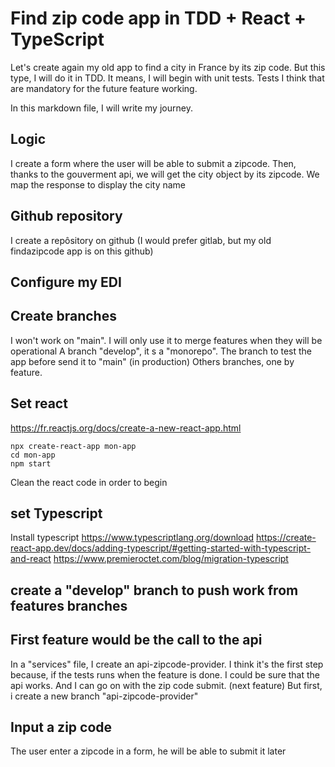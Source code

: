 # Find zip code app in TDD + React + TypeScript

Let's create again my old app to find a city in France by its zip code.
But this type, I will do it in TDD. 
It means, I will begin with unit tests. Tests I think that are mandatory for the future feature working.

In this markdown file, I will write my journey. 

## Logic
I create a form where the user will be able to submit a zipcode.
Then, thanks to the gouverment api, we will get the city object by its zipcode.
We map the response to display the city name


## Github repository
I create a repôsitory on github (I would prefer gitlab, but my old findazipcode app is on this github)

## Configure my EDI

## Create branches
I won't work on "main". I will only use it to merge features when they will be operational
A branch "develop", it s a "monorepo". The branch to test the app before send it to "main" (in production)
Others branches, one by feature.

## Set react
https://fr.reactjs.org/docs/create-a-new-react-app.html
```
npx create-react-app mon-app
cd mon-app
npm start
```
Clean the react code in order to begin

## set Typescript
Install typescript
https://www.typescriptlang.org/download
https://create-react-app.dev/docs/adding-typescript/#getting-started-with-typescript-and-react
https://www.premieroctet.com/blog/migration-typescript


## create a "develop" branch to push work from features branches

## First feature would be the call to the api
In a "services" file, I create an api-zipcode-provider. I think it's the first step because, if the tests runs when the feature is done. I could be sure that the api works. And I can go on with the zip code submit. (next feature)
But first, i create a new branch "api-zipcode-provider"


## Input a zip code
The user enter a zipcode in a form, he will be able to submit it later


